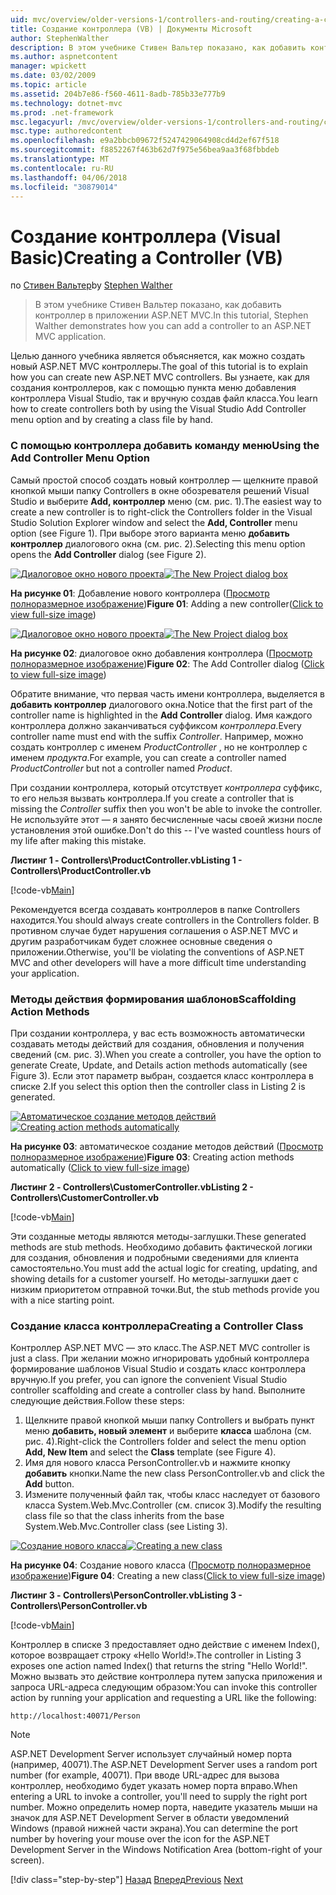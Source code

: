 ```yaml
---
uid: mvc/overview/older-versions-1/controllers-and-routing/creating-a-controller-vb
title: Создание контроллера (VB) | Документы Microsoft
author: StephenWalther
description: В этом учебнике Стивен Вальтер показано, как добавить контроллер в приложении ASP.NET MVC.
ms.author: aspnetcontent
manager: wpickett
ms.date: 03/02/2009
ms.topic: article
ms.assetid: 204b7e86-f560-4611-8adb-785b33e777b9
ms.technology: dotnet-mvc
ms.prod: .net-framework
msc.legacyurl: /mvc/overview/older-versions-1/controllers-and-routing/creating-a-controller-vb
msc.type: authoredcontent
ms.openlocfilehash: e9a2bbcb09672f5247429064908cd4d2ef67f518
ms.sourcegitcommit: f8852267f463b62d7f975e56bea9aa3f68fbbdeb
ms.translationtype: MT
ms.contentlocale: ru-RU
ms.lasthandoff: 04/06/2018
ms.locfileid: "30879014"
---
```

<a name="creating-a-controller-vb"></a><span data-ttu-id="f48db-103">Создание контроллера (Visual Basic)</span><span class="sxs-lookup"><span data-stu-id="f48db-103">Creating a Controller (VB)</span></span>
====================
<span data-ttu-id="f48db-104">по [Стивен Вальтер](https://github.com/StephenWalther)</span><span class="sxs-lookup"><span data-stu-id="f48db-104">by [Stephen Walther](https://github.com/StephenWalther)</span></span>

> <span data-ttu-id="f48db-105">В этом учебнике Стивен Вальтер показано, как добавить контроллер в приложении ASP.NET MVC.</span><span class="sxs-lookup"><span data-stu-id="f48db-105">In this tutorial, Stephen Walther demonstrates how you can add a controller to an ASP.NET MVC application.</span></span>


<span data-ttu-id="f48db-106">Целью данного учебника является объясняется, как можно создать новый ASP.NET MVC контроллеры.</span><span class="sxs-lookup"><span data-stu-id="f48db-106">The goal of this tutorial is to explain how you can create new ASP.NET MVC controllers.</span></span> <span data-ttu-id="f48db-107">Вы узнаете, как для создания контроллеров, как с помощью пункта меню добавления контроллера Visual Studio, так и вручную создав файл класса.</span><span class="sxs-lookup"><span data-stu-id="f48db-107">You learn how to create controllers both by using the Visual Studio Add Controller menu option and by creating a class file by hand.</span></span>

### <a name="using-the-add-controller-menu-option"></a><span data-ttu-id="f48db-108">С помощью контроллера добавить команду меню</span><span class="sxs-lookup"><span data-stu-id="f48db-108">Using the Add Controller Menu Option</span></span>

<span data-ttu-id="f48db-109">Самый простой способ создать новый контроллер — щелкните правой кнопкой мыши папку Controllers в окне обозревателя решений Visual Studio и выберите **Add, контроллер** меню (см. рис. 1).</span><span class="sxs-lookup"><span data-stu-id="f48db-109">The easiest way to create a new controller is to right-click the Controllers folder in the Visual Studio Solution Explorer window and select the **Add, Controller** menu option (see Figure 1).</span></span> <span data-ttu-id="f48db-110">При выборе этого варианта меню **добавить контроллер** диалогового окна (см. рис. 2).</span><span class="sxs-lookup"><span data-stu-id="f48db-110">Selecting this menu option opens the **Add Controller** dialog (see Figure 2).</span></span>


<span data-ttu-id="f48db-111">[![Диалоговое окно нового проекта](creating-a-controller-vb/_static/image1.jpg)](creating-a-controller-vb/_static/image1.png)</span><span class="sxs-lookup"><span data-stu-id="f48db-111">[![The New Project dialog box](creating-a-controller-vb/_static/image1.jpg)](creating-a-controller-vb/_static/image1.png)</span></span>

<span data-ttu-id="f48db-112">**На рисунке 01**: Добавление нового контроллера ([Просмотр полноразмерное изображение](creating-a-controller-vb/_static/image2.png))</span><span class="sxs-lookup"><span data-stu-id="f48db-112">**Figure 01**: Adding a new controller([Click to view full-size image](creating-a-controller-vb/_static/image2.png))</span></span>


<span data-ttu-id="f48db-113">[![Диалоговое окно нового проекта](creating-a-controller-vb/_static/image2.jpg)](creating-a-controller-vb/_static/image3.png)</span><span class="sxs-lookup"><span data-stu-id="f48db-113">[![The New Project dialog box](creating-a-controller-vb/_static/image2.jpg)](creating-a-controller-vb/_static/image3.png)</span></span>

<span data-ttu-id="f48db-114">**На рисунке 02**: диалоговое окно добавления контроллера ([Просмотр полноразмерное изображение](creating-a-controller-vb/_static/image4.png))</span><span class="sxs-lookup"><span data-stu-id="f48db-114">**Figure 02**: The Add Controller dialog ([Click to view full-size image](creating-a-controller-vb/_static/image4.png))</span></span>


<span data-ttu-id="f48db-115">Обратите внимание, что первая часть имени контроллера, выделяется в **добавить контроллер** диалогового окна.</span><span class="sxs-lookup"><span data-stu-id="f48db-115">Notice that the first part of the controller name is highlighted in the **Add Controller** dialog.</span></span> <span data-ttu-id="f48db-116">Имя каждого контроллера должно заканчиваться суффиксом *контроллера*.</span><span class="sxs-lookup"><span data-stu-id="f48db-116">Every controller name must end with the suffix *Controller*.</span></span> <span data-ttu-id="f48db-117">Например, можно создать контроллер с именем *ProductController* , но не контроллер с именем *продукта*.</span><span class="sxs-lookup"><span data-stu-id="f48db-117">For example, you can create a controller named *ProductController* but not a controller named *Product*.</span></span>


<span data-ttu-id="f48db-118">При создании контроллера, который отсутствует *контроллера* суффикс, то его нельзя вызвать контроллера.</span><span class="sxs-lookup"><span data-stu-id="f48db-118">If you create a controller that is missing the *Controller* suffix then you won't be able to invoke the controller.</span></span> <span data-ttu-id="f48db-119">Не используйте этот — я занято бесчисленные часы своей жизни после установления этой ошибке.</span><span class="sxs-lookup"><span data-stu-id="f48db-119">Don't do this -- I've wasted countless hours of my life after making this mistake.</span></span>


<span data-ttu-id="f48db-120">**Листинг 1 - Controllers\ProductController.vb**</span><span class="sxs-lookup"><span data-stu-id="f48db-120">**Listing 1 - Controllers\ProductController.vb**</span></span>

[!code-vb[Main](creating-a-controller-vb/samples/sample1.vb)]

<span data-ttu-id="f48db-121">Рекомендуется всегда создавать контроллеров в папке Controllers находится.</span><span class="sxs-lookup"><span data-stu-id="f48db-121">You should always create controllers in the Controllers folder.</span></span> <span data-ttu-id="f48db-122">В противном случае будет нарушения соглашения о ASP.NET MVC и другим разработчикам будет сложнее основные сведения о приложении.</span><span class="sxs-lookup"><span data-stu-id="f48db-122">Otherwise, you'll be violating the conventions of ASP.NET MVC and other developers will have a more difficult time understanding your application.</span></span>

### <a name="scaffolding-action-methods"></a><span data-ttu-id="f48db-123">Методы действия формирования шаблонов</span><span class="sxs-lookup"><span data-stu-id="f48db-123">Scaffolding Action Methods</span></span>

<span data-ttu-id="f48db-124">При создании контроллера, у вас есть возможность автоматически создавать методы действий для создания, обновления и получения сведений (см. рис. 3).</span><span class="sxs-lookup"><span data-stu-id="f48db-124">When you create a controller, you have the option to generate Create, Update, and Details action methods automatically (see Figure 3).</span></span> <span data-ttu-id="f48db-125">Если этот параметр выбран, создается класс контроллера в списке 2.</span><span class="sxs-lookup"><span data-stu-id="f48db-125">If you select this option then the controller class in Listing 2 is generated.</span></span>


<span data-ttu-id="f48db-126">[![Автоматическое создание методов действий](creating-a-controller-vb/_static/image3.jpg)](creating-a-controller-vb/_static/image5.png)</span><span class="sxs-lookup"><span data-stu-id="f48db-126">[![Creating action methods automatically](creating-a-controller-vb/_static/image3.jpg)](creating-a-controller-vb/_static/image5.png)</span></span>

<span data-ttu-id="f48db-127">**На рисунке 03**: автоматическое создание методов действий ([Просмотр полноразмерное изображение](creating-a-controller-vb/_static/image6.png))</span><span class="sxs-lookup"><span data-stu-id="f48db-127">**Figure 03**: Creating action methods automatically ([Click to view full-size image](creating-a-controller-vb/_static/image6.png))</span></span>


<span data-ttu-id="f48db-128">**Листинг 2 - Controllers\CustomerController.vb**</span><span class="sxs-lookup"><span data-stu-id="f48db-128">**Listing 2 - Controllers\CustomerController.vb**</span></span>

[!code-vb[Main](creating-a-controller-vb/samples/sample2.vb)]

<span data-ttu-id="f48db-129">Эти созданные методы являются методы-заглушки.</span><span class="sxs-lookup"><span data-stu-id="f48db-129">These generated methods are stub methods.</span></span> <span data-ttu-id="f48db-130">Необходимо добавить фактической логики для создания, обновления и подробными сведениями для клиента самостоятельно.</span><span class="sxs-lookup"><span data-stu-id="f48db-130">You must add the actual logic for creating, updating, and showing details for a customer yourself.</span></span> <span data-ttu-id="f48db-131">Но методы-заглушки дает с низким приоритетом отправной точки.</span><span class="sxs-lookup"><span data-stu-id="f48db-131">But, the stub methods provide you with a nice starting point.</span></span>

### <a name="creating-a-controller-class"></a><span data-ttu-id="f48db-132">Создание класса контроллера</span><span class="sxs-lookup"><span data-stu-id="f48db-132">Creating a Controller Class</span></span>

<span data-ttu-id="f48db-133">Контроллер ASP.NET MVC — это класс.</span><span class="sxs-lookup"><span data-stu-id="f48db-133">The ASP.NET MVC controller is just a class.</span></span> <span data-ttu-id="f48db-134">При желании можно игнорировать удобный контроллера формирование шаблонов Visual Studio и создать класс контроллера вручную.</span><span class="sxs-lookup"><span data-stu-id="f48db-134">If you prefer, you can ignore the convenient Visual Studio controller scaffolding and create a controller class by hand.</span></span> <span data-ttu-id="f48db-135">Выполните следующие действия.</span><span class="sxs-lookup"><span data-stu-id="f48db-135">Follow these steps:</span></span>

1. <span data-ttu-id="f48db-136">Щелкните правой кнопкой мыши папку Controllers и выбрать пункт меню **добавить, новый элемент** и выберите **класса** шаблона (см. рис. 4).</span><span class="sxs-lookup"><span data-stu-id="f48db-136">Right-click the Controllers folder and select the menu option **Add, New Item** and select the **Class** template (see Figure 4).</span></span>
2. <span data-ttu-id="f48db-137">Имя для нового класса PersonController.vb и нажмите кнопку **добавить** кнопки.</span><span class="sxs-lookup"><span data-stu-id="f48db-137">Name the new class PersonController.vb and click the **Add** button.</span></span>
3. <span data-ttu-id="f48db-138">Измените полученный файл так, чтобы класс наследует от базового класса System.Web.Mvc.Controller (см. список 3).</span><span class="sxs-lookup"><span data-stu-id="f48db-138">Modify the resulting class file so that the class inherits from the base System.Web.Mvc.Controller class (see Listing 3).</span></span>


<span data-ttu-id="f48db-139">[![Создание нового класса](creating-a-controller-vb/_static/image4.jpg)](creating-a-controller-vb/_static/image7.png)</span><span class="sxs-lookup"><span data-stu-id="f48db-139">[![Creating a new class](creating-a-controller-vb/_static/image4.jpg)](creating-a-controller-vb/_static/image7.png)</span></span>

<span data-ttu-id="f48db-140">**На рисунке 04**: Создание нового класса ([Просмотр полноразмерное изображение](creating-a-controller-vb/_static/image8.png))</span><span class="sxs-lookup"><span data-stu-id="f48db-140">**Figure 04**: Creating a new class([Click to view full-size image](creating-a-controller-vb/_static/image8.png))</span></span>


<span data-ttu-id="f48db-141">**Листинг 3 - Controllers\PersonController.vb**</span><span class="sxs-lookup"><span data-stu-id="f48db-141">**Listing 3 - Controllers\PersonController.vb**</span></span>

[!code-vb[Main](creating-a-controller-vb/samples/sample3.vb)]

<span data-ttu-id="f48db-142">Контроллер в списке 3 предоставляет одно действие с именем Index(), которое возвращает строку «Hello World!».</span><span class="sxs-lookup"><span data-stu-id="f48db-142">The controller in Listing 3 exposes one action named Index() that returns the string "Hello World!".</span></span> <span data-ttu-id="f48db-143">Можно вызвать это действие контроллера путем запуска приложения и запроса URL-адреса следующим образом:</span><span class="sxs-lookup"><span data-stu-id="f48db-143">You can invoke this controller action by running your application and requesting a URL like the following:</span></span>

`http://localhost:40071/Person`

> [!NOTE]
> 
> <span data-ttu-id="f48db-144">ASP.NET Development Server использует случайный номер порта (например, 40071).</span><span class="sxs-lookup"><span data-stu-id="f48db-144">The ASP.NET Development Server uses a random port number (for example, 40071).</span></span> <span data-ttu-id="f48db-145">При вводе URL-адрес для вызова контроллер, необходимо будет указать номер порта вправо.</span><span class="sxs-lookup"><span data-stu-id="f48db-145">When entering a URL to invoke a controller, you'll need to supply the right port number.</span></span> <span data-ttu-id="f48db-146">Можно определить номер порта, наведите указатель мыши на значок для ASP.NET Development Server в области уведомлений Windows (правой нижней части экрана).</span><span class="sxs-lookup"><span data-stu-id="f48db-146">You can determine the port number by hovering your mouse over the icon for the ASP.NET Development Server in the Windows Notification Area (bottom-right of your screen).</span></span>
> 
> [!div class="step-by-step"]
> <span data-ttu-id="f48db-147">[Назад](adding-dynamic-content-to-a-cached-page-vb.md)
> [Вперед](creating-an-action-vb.md)</span><span class="sxs-lookup"><span data-stu-id="f48db-147">[Previous](adding-dynamic-content-to-a-cached-page-vb.md)
[Next](creating-an-action-vb.md)</span></span>
